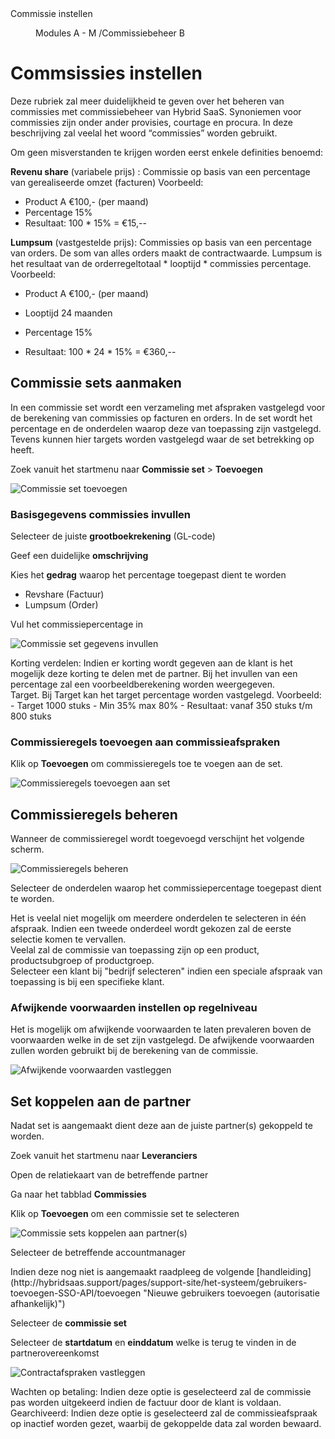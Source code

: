 <properties>
	<page>
		<title>Commissie instellen</title>
		<description>Commissie instellen</description>
	</page>
	<menu>
		<position>Modules A - M /Commissiebeheer</position>
		<title>Commissie instellen</title>
		<sort>B</sort>
	</menu>
</properties>

# Commsissies instellen #

Deze rubriek zal meer duidelijkheid te geven over het beheren van commissies met commissiebeheer van Hybrid SaaS. Synoniemen voor commissies zijn onder ander provisies, courtage en procura. In deze beschrijving zal veelal het woord “commissies” worden gebruikt.

Om geen misverstanden te krijgen worden eerst enkele definities benoemd:

**Revenu share** (variabele prijs) : Commissie op basis van een percentage van gerealiseerde omzet (facturen)
Voorbeeld:
- Product A	€100,-	(per maand)
- Percentage		15%
- Resultaat: 100 * 15% = €15,--

**Lumpsum** (vastgestelde prijs): Commissies op basis van een percentage van orders. De som van alles orders maakt de contractwaarde. Lumpsum is het resultaat van de orderregeltotaal * looptijd * commissies percentage.
Voorbeeld: 

- Product A	€100,-	(per maand)

- Looptijd 			24 maanden

- Percentage		15%

- Resultaat: 100 * 24 * 15% = €360,--

## Commissie sets aanmaken ##
In een commissie set wordt een verzameling met afspraken vastgelegd voor de berekening van commissies op facturen en orders. In de set wordt het percentage en de onderdelen waarop deze van toepassing zijn vastgelegd. Tevens kunnen hier targets worden vastgelegd waar de set betrekking op heeft. 

Zoek vanuit het startmenu naar **Commissie set** > **Toevoegen**

![Commissie set toevoegen](images/commissie_set_toevoegen.jpg)

### Basisgegevens commissies invullen ###

Selecteer de juiste **grootboekrekening** (GL-code)

Geef een duidelijke **omschrijving** 

Kies het **gedrag** waarop het percentage toegepast dient te worden 
-	Revshare (Factuur)
-	Lumpsum (Order)

Vul het commissiepercentage in 

![Commissie set gegevens invullen](images/commissie_set_gegevens_invullen.jpg)

<div class="info">
Korting verdelen: Indien er korting wordt gegeven aan de klant is het mogelijk deze korting te delen met de partner. Bij het invullen van een percentage zal een voorbeeldberekening worden weergegeven.
</div>


<div class="info">
Target. Bij Target kan het target percentage worden vastgelegd. 
Voorbeeld:
- Target 1000 stuks
- Min 35% max 80%
- Resultaat: vanaf 350 stuks t/m 800 stuks
</div>

### Commissieregels toevoegen aan commissieafspraken ###

Klik op **Toevoegen** om commissieregels toe te voegen aan de set.

![Commissieregels toevoegen aan set](images/commissieregels_toevoegen_aan_set.jpg)

## Commissieregels beheren ##

Wanneer de commissieregel wordt toegevoegd verschijnt het volgende scherm.

![Commissieregels beheren](images/commissieregels_beheren.jpg)

Selecteer de onderdelen waarop het commissiepercentage toegepast dient te worden. 

<div class="info">
Het is veelal niet mogelijk om meerdere onderdelen te selecteren in één afspraak. Indien een tweede onderdeel wordt gekozen zal de eerste selectie komen te vervallen.
</div>

<div class="info">
Veelal zal de commissie van toepassing zijn op een product, productsubgroep of productgroep.
</div>

<div class="info">
Selecteer een klant bij "bedrijf selecteren" indien een speciale afspraak van toepassing is bij een specifieke klant.
</div>

### Afwijkende voorwaarden instellen op regelniveau ###

Het is mogelijk om afwijkende voorwaarden te laten prevaleren boven de voorwaarden welke in de set zijn vastgelegd. De afwijkende voorwaarden zullen worden gebruikt bij de berekening van de commissie.

![Afwijkende voorwaarden vastleggen](images/afwijkende_voorwaarden_vastleggen.jpg) 

## Set koppelen aan de partner ##

Nadat set is aangemaakt dient deze aan de juiste partner(s) gekoppeld te worden.

Zoek vanuit het startmenu naar **Leveranciers**

Open de relatiekaart van de betreffende partner

Ga naar het tabblad **Commissies**

Klik op **Toevoegen** om een commissie set te selecteren

![Commissie sets koppelen aan partner(s)](images/commissie_sets_koppelen.jpg) 

Selecteer de betreffende accountmanager 

<div class="info">
Indien deze nog niet is aangemaakt raadpleeg de volgende [handleiding](http://hybridsaas.support/pages/support-site/het-systeem/gebruikers-toevoegen-SSO-API/toevoegen "Nieuwe gebruikers toevoegen (autorisatie afhankelijk)")  
</div>

Selecteer de **commissie set**

Selecteer de **startdatum** en **einddatum** welke is terug te vinden in de partnerovereenkomst

![Contractafspraken vastleggen](images/contractafspraken_vastleggen.jpg) 

<div class="info">
Wachten op betaling: Indien deze optie is geselecteerd zal de commissie pas worden uitgekeerd indien de factuur door de klant is voldaan.
</div>

<div class="info">
Gearchiveerd: Indien deze optie is geselecteerd zal de commissieafspraak op inactief worden gezet, waarbij de gekoppelde data zal worden bewaard.
</div>
